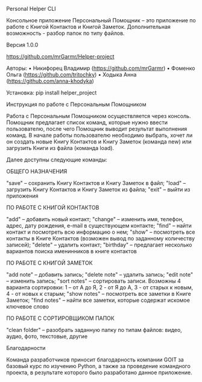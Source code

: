 ﻿Personal Helper CLI

Консольное приложение Персональный Помощник – это приложение по работе с Книгой Контактов и Книгой Заметок. Дополнительная возможность - разбор папок по типу файлов.

Версия 1.0.0

https://github.com/mrGarmr/Helper-project

Авторы: • Никифорец Владимир (https://github.com/mrGarmr) • Фоменко Ольга (https://github.com/tritochky) • Ходыка Анна (https://github.com/anna-khodyka)

Установка: pip install helper_project

Инструкция по работе с Персональным Помощником

Работа с Персональным Помощником осуществляется через консоль. Помощник предлагает список команд, которые нужно ввести пользователю, после чего Помощник выводит результат выполнения команд. В начале работы пользователю необходимо выбрать, хочет ли он создать новые Книгу Контактов и Книгу Заметок (команда new) или загрузить Книги из файла (команда load).

Далее доступны следующие команды:

ОБЩЕГО НАЗНАЧЕНИЯ

"save" – сохранить Книгу Контактов и Книгу Заметок в файл; "load" – загрузить Книгу Контактов и Книгу Заметок из файла; "exit" – выйти из приложения

ПО РАБОТЕ С КНИГОЙ КОНТАКТОВ

"add" – добавить новый контакт; "change" – изменить имя, телефон, адрес, дату рождения, e-mail в существующем контакте; "find" – найти контакт и посмотреть всю информацию о нем; "show" – посмотреть все контакты в Книге Контактов (возможен вывод по заданному количеству записей); "delete" – удалить контакт; "birthday" – предлагает несколько вариантов поиска именинников в книге контактов

ПО РАБОТЕ С КНИГОЙ ЗАМЕТОК

"add note" – добавить запись; "delete note" – удалить запись; "edit note" – изменить запись; "sort notes" – сортировать записи. Возможны 4 варианта сортировки: 1 – от А до Я, 2 - от Я до А, 3 - от старых к новым, 4 - от новых к старым; "show notes" – посмотреть все заметки в Книге Заметок; "find notes" – найти все заметки, которые содержат искомое ключевое слово

ПО РАБОТЕ С СОРТИРОВЩИКОМ ПАПОК

"clean folder" – разобрать заданную папку по типам файлов: видео, аудио, фото, текстовые, другие

Благодарности

Команда разработчиков приносит благодарность компании GOIT за базовый курс по изучению Python, а также за проведение командного проекта, в результате которого было разработано данное приложение.